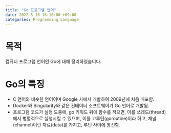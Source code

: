 ```yaml
---
title: "Go 프로그램 언어"
date: 2022-5-16 16:16:00 +09:00
categories: Programming_Language
---
```


# 목적
컴퓨터 프로그램 언어인 Go에 대해 정리하였습니다.

# Go의 특징
- C 언어와 비슷한 언어이며 Google 사에서 개발하여 2009년에 처음 배포함.
- Docker와 Singularity와 같은 컨테이너 소프트웨어가 Go 언어로 개발됨.
- 프로그램 코드가 실행 도중에, go 키워드 뒤에 함수를 적으면, 이를 쓰레드(thread)에서 병렬적으로 실행시킬 수 있으며,
  이를 고루틴(goroutine)이라 하고, 채널(channel)이란 자료(data)를 가지고, 루틴 사이에 통신함.
